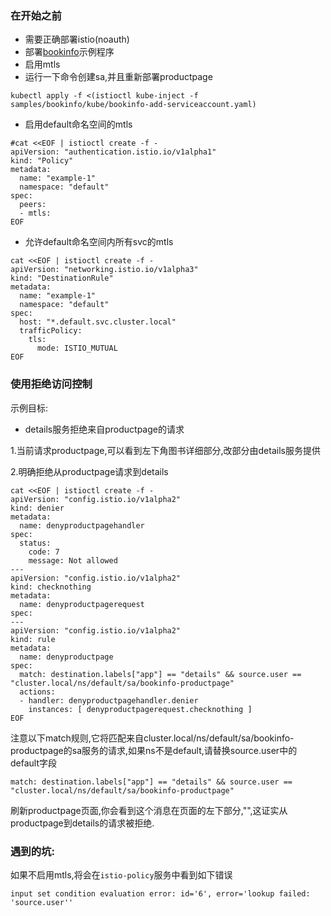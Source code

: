 ### 在开始之前

* 需要正确部署istio\(noauth\)
* 部署[bookinfo](https://istio.io/docs/guides/bookinfo/)示例程序
* 启用mtls
* 运行一下命令创建sa,并且重新部署productpage

```
kubectl apply -f <(istioctl kube-inject -f samples/bookinfo/kube/bookinfo-add-serviceaccount.yaml)
```

* 启用default命名空间的mtls

```
#cat <<EOF | istioctl create -f -
apiVersion: "authentication.istio.io/v1alpha1"
kind: "Policy"
metadata:
  name: "example-1"
  namespace: "default"
spec:
  peers:
  - mtls:
EOF
```

* 允许default命名空间内所有svc的mtls

```
cat <<EOF | istioctl create -f -
apiVersion: "networking.istio.io/v1alpha3"
kind: "DestinationRule"
metadata:
  name: "example-1"
  namespace: "default"
spec:
  host: "*.default.svc.cluster.local"
  trafficPolicy:
    tls:
      mode: ISTIO_MUTUAL
EOF
```

### 使用拒绝访问控制

示例目标:

* details服务拒绝来自productpage的请求

1.当前请求productpage,可以看到左下角图书详细部分,改部分由details服务提供

2.明确拒绝从productpage请求到details

```
cat <<EOF | istioctl create -f -
apiVersion: "config.istio.io/v1alpha2"
kind: denier
metadata:
  name: denyproductpagehandler
spec:
  status:
    code: 7
    message: Not allowed
---
apiVersion: "config.istio.io/v1alpha2"
kind: checknothing
metadata:
  name: denyproductpagerequest
spec:
---
apiVersion: "config.istio.io/v1alpha2"
kind: rule
metadata:
  name: denyproductpage
spec:
  match: destination.labels["app"] == "details" && source.user == "cluster.local/ns/default/sa/bookinfo-productpage"
  actions:
  - handler: denyproductpagehandler.denier
    instances: [ denyproductpagerequest.checknothing ]
EOF
```

注意以下match规则,它将匹配来自cluster.local/ns/default/sa/bookinfo-productpage的sa服务的请求,如果ns不是default,请替换source.user中的default字段

```
match: destination.labels["app"] == "details" && source.user == "cluster.local/ns/default/sa/bookinfo-productpage"
```

刷新productpage页面,你会看到这个消息在页面的左下部分,"",这证实从productpage到details的请求被拒绝.

### 遇到的坑:

如果不启用mtls,将会在`istio-policy`服务中看到如下错误

```
input set condition evaluation error: id='6', error='lookup failed: 'source.user''
```



